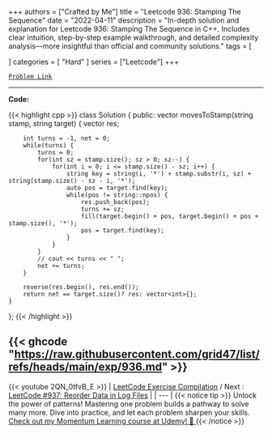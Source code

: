 
+++
authors = ["Crafted by Me"]
title = "Leetcode 936: Stamping The Sequence"
date = "2022-04-11"
description = "In-depth solution and explanation for Leetcode 936: Stamping The Sequence in C++. Includes clear intuition, step-by-step example walkthrough, and detailed complexity analysis—more insightful than official and community solutions."
tags = [
    
]
categories = [
    "Hard"
]
series = ["Leetcode"]
+++



[`Problem Link`](https://leetcode.com/problems/stamping-the-sequence/description/)

---

**Code:**

{{< highlight cpp >}}
class Solution {
public:
    vector<int> movesToStamp(string stamp, string target) {
        vector<int> res;
        
        int turns = -1, net = 0;
        while(turns) {
            turns = 0;
            for(int sz = stamp.size(); sz > 0; sz--) {
                for(int i = 0; i <= stamp.size() - sz; i++) {
                    string key = string(i, '*') + stamp.substr(i, sz) + string(stamp.size() - sz - i, '*');
                    auto pos = target.find(key);
                    while(pos != string::npos) {
                        res.push_back(pos);
                        turns += sz;
                        fill(target.begin() + pos, target.begin() + pos + stamp.size(), '*');
                        pos = target.find(key);
                    }
                }
            }
            // cout << turns << " ";
            net += turns;
        }

        reverse(res.begin(), res.end());
        return net == target.size()? res: vector<int>{};
    }
};
{{< /highlight >}}

{{< ghcode "https://raw.githubusercontent.com/grid47/list/refs/heads/main/exp/936.md" >}}
---
{{< youtube 2QN_0tfvB_E >}}
| [LeetCode Exercise Compilation](https://grid47.xyz/leetcode/) / Next : [LeetCode #937: Reorder Data in Log Files](https://grid47.xyz/posts/leetcode_937) |
| --- |
{{< notice tip >}}
Unlock the power of patterns! Mastering one problem builds a pathway to solve many more. Dive into practice, and let each problem sharpen your skills. [Check out my Momentum Learning course at Udemy! 🚀 ](https://www.udemy.com/course/algorithms-and-data-structures-in-cpp/)
{{< /notice >}}

